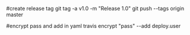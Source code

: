 #create release tag
git tag -a v1.0 -m "Release 1.0"
git push --tags origin master


#encrypt pass and add in yaml
travis encrypt "pass" --add deploy.user

